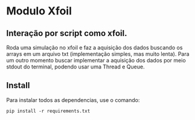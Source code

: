# Modulo Xfoil
## Interação por script como xfoil. <br>
Roda uma simulação no xfoil e faz a aquisição dos dados buscando os arrays em um arquivo txt (implementação simples, mas muito lenta). Para um outro momento buscar implementar a aquisição dos dados por meio stdout do terminal, podendo usar uma Thread e Queue. 

## Install
Para instalar todos as dependencias, use o comando: <p>

``pip install -r requirements.txt``